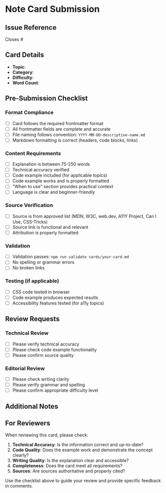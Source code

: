 # Note Card Submission

## Issue Reference
Closes #

## Card Details
- **Topic**:
- **Category**:
- **Difficulty**:
- **Word Count**:

## Pre-Submission Checklist

### Format Compliance
- [ ] Card follows the required frontmatter format
- [ ] All frontmatter fields are complete and accurate
- [ ] File naming follows convention: `YYYY-MM-DD-descriptive-name.md`
- [ ] Markdown formatting is correct (headers, code blocks, links)

### Content Requirements
- [ ] Explanation is between 75-250 words
- [ ] Technical accuracy verified
- [ ] Code example included (for applicable topics)
- [ ] Code example works and is properly formatted
- [ ] "When to use" section provides practical context
- [ ] Language is clear and beginner-friendly

### Source Verification
- [ ] Source is from approved list (MDN, W3C, web.dev, A11Y Project, Can I Use, CSS-Tricks)
- [ ] Source link is functional and relevant
- [ ] Attribution is properly formatted

### Validation
- [ ] Validation passes: `npm run validate cards/your-card.md`
- [ ] No spelling or grammar errors
- [ ] No broken links

### Testing (if applicable)
- [ ] CSS code tested in browser
- [ ] Code example produces expected results
- [ ] Accessibility features tested (for a11y topics)

## Review Requests

### Technical Review
- [ ] Please verify technical accuracy
- [ ] Please check code example functionality
- [ ] Please confirm source quality

### Editorial Review
- [ ] Please check writing clarity
- [ ] Please verify grammar and spelling
- [ ] Please confirm appropriate difficulty level

## Additional Notes

<!-- Add any specific questions, concerns, or context for reviewers -->

## For Reviewers

When reviewing this card, please check:
1. **Technical Accuracy**: Is the information correct and up-to-date?
2. **Code Quality**: Does the example work and demonstrate the concept clearly?
3. **Writing Quality**: Is the explanation clear and accessible?
4. **Completeness**: Does the card meet all requirements?
5. **Sources**: Are sources authoritative and properly cited?

Use the checklist above to guide your review and provide specific feedback in comments.